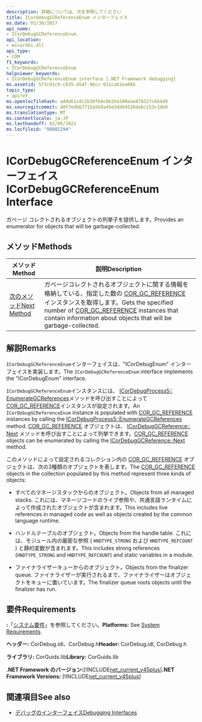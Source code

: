 ```yaml
---
description: 詳細については、次を参照してください
title: ICorDebugGCReferenceEnum インターフェイス
ms.date: 03/30/2017
api_name:
- ICorDebugGCReferenceEnum
api_location:
- mscordbi.dll
api_type:
- COM
f1_keywords:
- ICorDebugGCReferenceEnum
helpviewer_keywords:
- ICorDebugGCReferenceEnum interface [.NET Framework debugging]
ms.assetid: 5f3c91c9-c035-454f-96cc-011cab1ea06b
topic_type:
- apiref
ms.openlocfilehash: ad4a61cdc2b30fb4c8e2be500eae878327c6b449
ms.sourcegitcommit: ddf7edb67715a5b9a45e3dd44536dabc153c1de0
ms.translationtype: MT
ms.contentlocale: ja-JP
ms.lasthandoff: 02/06/2021
ms.locfileid: "99801294"
---
```

# <a name="icordebuggcreferenceenum-interface"></a><span data-ttu-id="5d2a7-103">ICorDebugGCReferenceEnum インターフェイス</span><span class="sxs-lookup"><span data-stu-id="5d2a7-103">ICorDebugGCReferenceEnum Interface</span></span>

<span data-ttu-id="5d2a7-104">ガベージ コレクトされるオブジェクトの列挙子を提供します。</span><span class="sxs-lookup"><span data-stu-id="5d2a7-104">Provides an enumerator for objects that will be garbage-collected.</span></span>  
  
## <a name="methods"></a><span data-ttu-id="5d2a7-105">メソッド</span><span class="sxs-lookup"><span data-stu-id="5d2a7-105">Methods</span></span>  
  
|<span data-ttu-id="5d2a7-106">メソッド</span><span class="sxs-lookup"><span data-stu-id="5d2a7-106">Method</span></span>|<span data-ttu-id="5d2a7-107">説明</span><span class="sxs-lookup"><span data-stu-id="5d2a7-107">Description</span></span>|  
|------------|-----------------|  
|[<span data-ttu-id="5d2a7-108">次のメソッド</span><span class="sxs-lookup"><span data-stu-id="5d2a7-108">Next Method</span></span>](icordebuggcreferenceenum-next-method.md)|<span data-ttu-id="5d2a7-109">ガベージコレクトされるオブジェクトに関する情報を格納している、指定した数の [COR_GC_REFERENCE](cor-gc-reference-structure.md) インスタンスを取得します。</span><span class="sxs-lookup"><span data-stu-id="5d2a7-109">Gets the specified number of [COR_GC_REFERENCE](cor-gc-reference-structure.md) instances that contain information about objects that will be garbage-collected.</span></span>|  
  
## <a name="remarks"></a><span data-ttu-id="5d2a7-110">解説</span><span class="sxs-lookup"><span data-stu-id="5d2a7-110">Remarks</span></span>  

 <span data-ttu-id="5d2a7-111">`ICorDebugGCReferenceEnum`インターフェイスは、"ICorDebugEnum" インターフェイスを実装します。</span><span class="sxs-lookup"><span data-stu-id="5d2a7-111">The `ICorDebugGCReferenceEnum` interface implements the "ICorDebugEnum" interface.</span></span>  
  
 <span data-ttu-id="5d2a7-112">`ICorDebugGCReferenceEnum`インスタンスには、 [ICorDebugProcess5:: EnumerateGCReferences](icordebugprocess5-enumerategcreferences-method.md)メソッドを呼び出すことによって[COR_GC_REFERENCE](cor-gc-reference-structure.md)インスタンスが設定されます。</span><span class="sxs-lookup"><span data-stu-id="5d2a7-112">An `ICorDebugGCReferenceEnum` instance is populated with [COR_GC_REFERENCE](cor-gc-reference-structure.md) instances by calling the [ICorDebugProcess5::EnumerateGCReferences](icordebugprocess5-enumerategcreferences-method.md) method.</span></span> <span data-ttu-id="5d2a7-113">[COR_GC_REFERENCE](cor-gc-reference-structure.md) オブジェクトは、 [ICorDebugGCReference:: Next](icordebuggcreferenceenum-next-method.md) メソッドを呼び出すことによって列挙できます。</span><span class="sxs-lookup"><span data-stu-id="5d2a7-113">[COR_GC_REFERENCE](cor-gc-reference-structure.md) objects can be enumerated by calling the [ICorDebugGCReference::Next](icordebuggcreferenceenum-next-method.md) method.</span></span>  
  
 <span data-ttu-id="5d2a7-114">このメソッドによって設定されるコレクション内の [COR_GC_REFERENCE](cor-gc-reference-structure.md) オブジェクトは、次の3種類のオブジェクトを表します。</span><span class="sxs-lookup"><span data-stu-id="5d2a7-114">The [COR_GC_REFERENCE](cor-gc-reference-structure.md) objects in the collection populated by this method represent three kinds of objects:</span></span>  
  
- <span data-ttu-id="5d2a7-115">すべてのマネージスタックからのオブジェクト。</span><span class="sxs-lookup"><span data-stu-id="5d2a7-115">Objects from all managed stacks.</span></span> <span data-ttu-id="5d2a7-116">これには、マネージコードのライブ参照や、共通言語ランタイムによって作成されたオブジェクトが含まれます。</span><span class="sxs-lookup"><span data-stu-id="5d2a7-116">This includes live references in managed code as well as objects created by the common language runtime.</span></span>  
  
- <span data-ttu-id="5d2a7-117">ハンドルテーブルのオブジェクト。</span><span class="sxs-lookup"><span data-stu-id="5d2a7-117">Objects from the handle table.</span></span> <span data-ttu-id="5d2a7-118">これには、モジュール内の厳密な参照 ( `HNDTYPE_STRONG` および `HNDTYPE_REFCOUNT` ) と静的変数が含まれます。</span><span class="sxs-lookup"><span data-stu-id="5d2a7-118">This includes strong references (`HNDTYPE_STRONG` and `HNDTYPE_REFCOUNT`) and static variables in a module.</span></span>  
  
- <span data-ttu-id="5d2a7-119">ファイナライザーキューからのオブジェクト。</span><span class="sxs-lookup"><span data-stu-id="5d2a7-119">Objects from the finalizer queue.</span></span> <span data-ttu-id="5d2a7-120">ファイナライザーが実行されるまで、ファイナライザーはオブジェクトをキューに置いています。</span><span class="sxs-lookup"><span data-stu-id="5d2a7-120">The finalizer queue roots objects until the finalizer has run.</span></span>  
  
## <a name="requirements"></a><span data-ttu-id="5d2a7-121">要件</span><span class="sxs-lookup"><span data-stu-id="5d2a7-121">Requirements</span></span>  

 <span data-ttu-id="5d2a7-122">**:**「[システム要件](../../get-started/system-requirements.md)」を参照してください。</span><span class="sxs-lookup"><span data-stu-id="5d2a7-122">**Platforms:** See [System Requirements](../../get-started/system-requirements.md).</span></span>  
  
 <span data-ttu-id="5d2a7-123">**ヘッダー:** CorDebug.idl、CorDebug.h</span><span class="sxs-lookup"><span data-stu-id="5d2a7-123">**Header:** CorDebug.idl, CorDebug.h</span></span>  
  
 <span data-ttu-id="5d2a7-124">**ライブラリ:** CorGuids.lib</span><span class="sxs-lookup"><span data-stu-id="5d2a7-124">**Library:** CorGuids.lib</span></span>  
  
 <span data-ttu-id="5d2a7-125">**.NET Framework のバージョン:**[!INCLUDE[net_current_v45plus](../../../../includes/net-current-v45plus-md.md)]</span><span class="sxs-lookup"><span data-stu-id="5d2a7-125">**.NET Framework Versions:** [!INCLUDE[net_current_v45plus](../../../../includes/net-current-v45plus-md.md)]</span></span>  
  
## <a name="see-also"></a><span data-ttu-id="5d2a7-126">関連項目</span><span class="sxs-lookup"><span data-stu-id="5d2a7-126">See also</span></span>

- [<span data-ttu-id="5d2a7-127">デバッグのインターフェイス</span><span class="sxs-lookup"><span data-stu-id="5d2a7-127">Debugging Interfaces</span></span>](debugging-interfaces.md)

